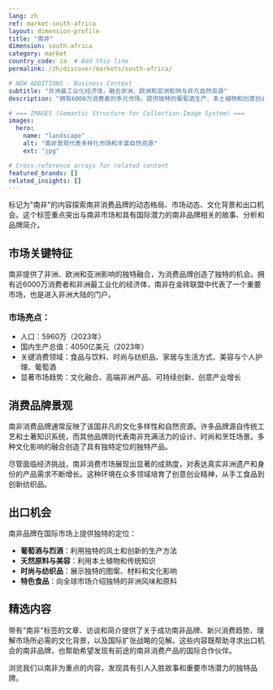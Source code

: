 ```yaml
---
lang: zh
ref: market-south-africa
layout: dimension-profile
title: "南非"
dimension: south-africa
category: market
country_code: za  # Add this line
permalink: /zh/discover/markets/south-africa/

# NEW ADDITIONS - Business Context
subtitle: "非洲最工业化经济体，融合非洲、欧洲和亚洲影响与非凡自然资源"
description: "拥有6000万消费者的多元市场，提供独特的葡萄酒生产、本土植物和创意创业领导力。"

# === IMAGES (Semantic Structure for Collection-Image System) ===
images:
  hero:
    name: "landscape"
    alt: "南非景观代表多样化市场和丰富自然资源"
    ext: "jpg"

# Cross-reference arrays for related content
featured_brands: []
related_insights: []
---
```


标记为"南非"的内容探索南非消费品牌的动态格局、市场动态、文化背景和出口机会。这个标签重点突出与南非市场和具有国际潜力的南非品牌相关的故事、分析和品牌简介。

## 市场关键特征

南非提供了非洲、欧洲和亚洲影响的独特融合，为消费品牌创造了独特的机会。拥有近6000万消费者和非洲最工业化的经济体，南非在金砖联盟中代表了一个重要市场，也是进入非洲大陆的门户。

### 市场亮点：
- 人口：5960万（2023年）
- 国内生产总值：4050亿美元（2023年）
- 关键消费领域：食品与饮料、时尚与纺织品、家居与生活方式、美容与个人护理、葡萄酒
- 显著市场趋势：文化融合、高端非洲产品、可持续创新、创意产业增长

## 消费品牌景观

南非消费品牌通常反映了该国非凡的文化多样性和自然资源。许多品牌源自传统工艺和土著知识系统，而其他品牌则代表南非充满活力的设计、时尚和烹饪场景。多种文化影响的融合创造了具有独特定位的独特产品。

尽管面临经济挑战，南非消费市场展现出显著的成熟度，对表达真实非洲遗产和身份的产品需求不断增长。这种环境在众多领域培育了创意创业精神，从手工食品到创新纺织品。

## 出口机会

南非品牌在国际市场上提供独特的定位：

- **葡萄酒与烈酒**：利用独特的风土和创新的生产方法
- **天然原料与美容**：利用本土植物和传统知识
- **时尚与纺织品**：展示独特的图案、材料和文化影响
- **特色食品**：向全球市场介绍独特的非洲风味和原料

## 精选内容

带有"南非"标签的文章、访谈和简介提供了关于成功南非品牌、新兴消费趋势、理解市场所必需的文化背景，以及国际扩张战略的见解。这些内容既帮助寻求出口机会的南非品牌，也帮助希望发现有前途的南非消费产品的国际合作伙伴。

浏览我们以南非为重点的内容，发现具有引人入胜故事和重要市场潜力的独特品牌。
